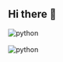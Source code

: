 ## Hi there 👋

<div style="display: inline_block">
  
  <img align="center" alt="python" src="https://img.shields.io/badge/Python-14354C?style=for-the-badge&logo=python&logoColor=white" />
</div><br/>

<div style="display: inline_block">
  
  <img align="center" alt="python" src="https://github-readme-stats.vercel.app/api/top-langs/?username=m4r1nho&theme=blue-green" />
</div><br/>
